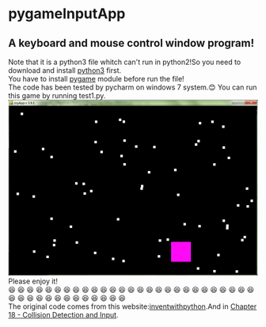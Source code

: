 # pygameInputApp
## A keyboard and mouse control window program!<br>
Note that it is a python3 file whitch can't run in python2!So you need to download and install [python3](https://www.python.org/downloads/release/python-360/) first.<br>
You have to install [pygame](http://www.lfd.uci.edu/~gohlke/pythonlibs/#pygame) module before run the file!<br>
The code has been tested by pycharm on windows 7 system.😊 You can run this game by running test1.py. <br>
![](https://github.com/Nick-Aaron/pygameInputApp/blob/master/picture.png)<br>
Please enjoy it!<br>
 :satisfied: :satisfied: :satisfied: :satisfied: :satisfied: :satisfied: :satisfied: :satisfied: :satisfied: :satisfied: :satisfied: :satisfied: :satisfied: :satisfied: :satisfied: :satisfied: :satisfied: :satisfied: :satisfied: :satisfied: :satisfied: :satisfied: :satisfied: :satisfied: :satisfied: :satisfied: :satisfied: :satisfied: :satisfied: :satisfied: :satisfied: :satisfied: :satisfied: :satisfied: :satisfied: :satisfied: :satisfied: :satisfied: :satisfied: :satisfied: <br>
The original code comes from this website:[inventwithpython](http://inventwithpython.com/chapters/).And in  [Chapter 18 - Collision Detection and Input](http://inventwithpython.com/chapter18.html).<br>
